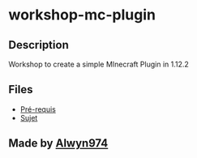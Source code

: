 # workshop-mc-plugin

## Description
Workshop to create a simple MInecraft Plugin in 1.12.2

## Files

- [Pré-requis](REQUIREMENTS.md)
- [Sujet](SUBJECT.pdf)

## Made by [Alwyn974](https://github.com/alwyn974)
